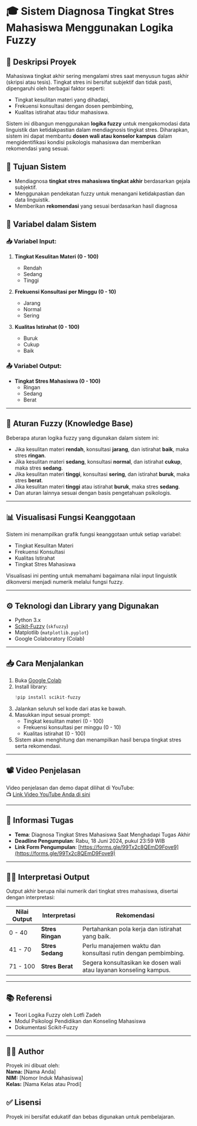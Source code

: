 # 🎓 Sistem Diagnosa Tingkat Stres Mahasiswa Menggunakan Logika Fuzzy

## 📌 Deskripsi Proyek

Mahasiswa tingkat akhir sering mengalami stres saat menyusun tugas akhir (skripsi atau tesis). Tingkat stres ini bersifat subjektif dan tidak pasti, dipengaruhi oleh berbagai faktor seperti:

- Tingkat kesulitan materi yang dihadapi,
- Frekuensi konsultasi dengan dosen pembimbing,
- Kualitas istirahat atau tidur mahasiswa.

Sistem ini dibangun menggunakan **logika fuzzy** untuk mengakomodasi data linguistik dan ketidakpastian dalam mendiagnosis tingkat stres. Diharapkan, sistem ini dapat membantu **dosen wali atau konselor kampus** dalam mengidentifikasi kondisi psikologis mahasiswa dan memberikan rekomendasi yang sesuai.


## 🧠 Tujuan Sistem

- Mendiagnosa **tingkat stres mahasiswa tingkat akhir** berdasarkan gejala subjektif.
- Menggunakan pendekatan fuzzy untuk menangani ketidakpastian dan data linguistik.
- Memberikan **rekomendasi** yang sesuai berdasarkan hasil diagnosa


## 🧩 Variabel dalam Sistem

### 📥 Variabel Input:

1. **Tingkat Kesulitan Materi (0 - 100)**
   - Rendah
   - Sedang
   - Tinggi

2. **Frekuensi Konsultasi per Minggu (0 - 10)**
   - Jarang
   - Normal
   - Sering

3. **Kualitas Istirahat (0 - 100)**
   - Buruk
   - Cukup
   - Baik

### 📤 Variabel Output:

- **Tingkat Stres Mahasiswa (0 - 100)**
  - Ringan
  - Sedang
  - Berat

---

## 🧾 Aturan Fuzzy (Knowledge Base)

Beberapa aturan logika fuzzy yang digunakan dalam sistem ini:

- Jika kesulitan materi **rendah**, konsultasi **jarang**, dan istirahat **baik**, maka stres **ringan**.
- Jika kesulitan materi **sedang**, konsultasi **normal**, dan istirahat **cukup**, maka stres **sedang**.
- Jika kesulitan materi **tinggi**, konsultasi **sering**, dan istirahat **buruk**, maka stres **berat**.
- Jika kesulitan materi **tinggi** atau istirahat **buruk**, maka stres **sedang**.
- Dan aturan lainnya sesuai dengan basis pengetahuan psikologis.

---

## 📊 Visualisasi Fungsi Keanggotaan

Sistem ini menampilkan grafik fungsi keanggotaan untuk setiap variabel:

- Tingkat Kesulitan Materi
- Frekuensi Konsultasi
- Kualitas Istirahat
- Tingkat Stres Mahasiswa

Visualisasi ini penting untuk memahami bagaimana nilai input linguistik dikonversi menjadi numerik melalui fungsi fuzzy.

---

## ⚙️ Teknologi dan Library yang Digunakan

- Python 3.x
- [Scikit-Fuzzy](https://github.com/scikit-fuzzy/scikit-fuzzy) (`skfuzzy`)
- Matplotlib (`matplotlib.pyplot`)
- Google Colaboratory (Colab)

---

## 📥 Cara Menjalankan

1. Buka [Google Colab](https://colab.research.google.com)
2. Install library:
   ```python
   !pip install scikit-fuzzy
   ```
3. Jalankan seluruh sel kode dari atas ke bawah.
4. Masukkan input sesuai prompt:
   - Tingkat kesulitan materi (0 - 100)
   - Frekuensi konsultasi per minggu (0 - 10)
   - Kualitas istirahat (0 - 100)
5. Sistem akan menghitung dan menampilkan hasil berupa tingkat stres serta rekomendasi.

---

## 📽️ Video Penjelasan

Video penjelasan dan demo dapat dilihat di YouTube:  
📺 [Link Video YouTube Anda di sini](https://youtube.com)

---

## 📅 Informasi Tugas

- **Tema**: Diagnosa Tingkat Stres Mahasiswa Saat Menghadapi Tugas Akhir
- **Deadline Pengumpulan**: Rabu, 18 Juni 2024, pukul 23:59 WIB
- **Link Form Pengumpulan**: [https://forms.gle/99Tx2c8QEmD9Fove9](https://forms.gle/99Tx2c8QEmD9Fove9)

---

## 🙋‍♂️ Interpretasi Output

Output akhir berupa nilai numerik dari tingkat stres mahasiswa, disertai dengan interpretasi:

| Nilai Output | Interpretasi       | Rekomendasi                                                         |
|--------------|--------------------|----------------------------------------------------------------------|
| 0 - 40       | **Stres Ringan**   | Pertahankan pola kerja dan istirahat yang baik.                     |
| 41 - 70      | **Stres Sedang**   | Perlu manajemen waktu dan konsultasi rutin dengan pembimbing.      |
| 71 - 100     | **Stres Berat**    | Segera konsultasikan ke dosen wali atau layanan konseling kampus.  |

---

## 📚 Referensi

- Teori Logika Fuzzy oleh Lotfi Zadeh
- Modul Psikologi Pendidikan dan Konseling Mahasiswa
- Dokumentasi Scikit-Fuzzy

---

## 👨‍💻 Author

Proyek ini dibuat oleh:  
**Nama:** [Nama Anda]  
**NIM:** [Nomor Induk Mahasiswa]  
**Kelas:** [Nama Kelas atau Prodi]



## ✅ Lisensi

Proyek ini bersifat edukatif dan bebas digunakan untuk pembelajaran.
